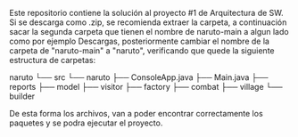 Este repositorio contiene la solución al proyecto #1 de Arquitectura de SW. Si se descarga como .zip, se recomienda extraer la carpeta, a continuación sacar la segunda carpeta que tienen el nombre de naruto-main 
a algun lado como por ejemplo Descargas, posteriormente cambiar el nombre de la carpeta de "naruto-main" a "naruto", verificando que quede la siguiente estructura de carpetas:

naruto
└── src
    └── naruto
        ├── ConsoleApp.java
        ├── Main.java
        ├── reports
        ├── model
        ├── visitor
        ├── factory
        ├── combat
        ├── village
        └── builder

De esta forma los archivos, van a poder encontrar correctamente los paquetes y se podra ejecutar el proyecto.
